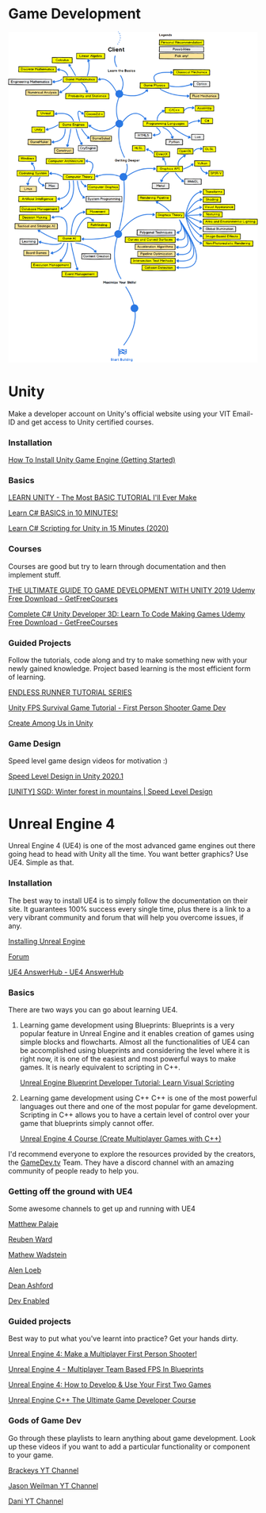 # Game Development

![Gamedev Roadmap](assets/gamedev_roadmap.png)

# **Unity**

Make a developer account on Unity's official website using your VIT Email-ID and get access to Unity certified courses.

### Installation

[How To Install Unity Game Engine (Getting Started)](https://www.youtube.com/watch?v=KMuMhA6Lk0I)

### Basics

[LEARN UNITY - The Most BASIC TUTORIAL I'll Ever Make](https://www.youtube.com/watch?v=pwZpJzpE2lQ&t=7s)

[Learn C# BASICS in 10 MINUTES!](https://www.youtube.com/watch?v=IFayQioG71A)

[Learn C# Scripting for Unity in 15 Minutes (2020)](https://www.youtube.com/watch?v=9tMvzrqBUP8)

### Courses

Courses are good but try to learn through documentation and then implement stuff.

[THE ULTIMATE GUIDE TO GAME DEVELOPMENT WITH UNITY 2019 Udemy Free Download - GetFreeCourses](https://getfreecourses.co/the-ultimate-guide-to-game-development-with-unity/)

[Complete C# Unity Developer 3D: Learn To Code Making Games Udemy Free Download - GetFreeCourses](https://getfreecourses.co/1-complete-c-unity-developer-3d-learn-to-code-making-games/)

### Guided Projects

Follow the tutorials, code along and try to make something new with your newly gained knowledge. Project based learning is the most efficient form of learning.

[ENDLESS RUNNER TUTORIAL SERIES](https://youtube.com/playlist?list=PLBIb_auVtBwBkYGKni2wKHGVFP5b4pVwj)

[Unity FPS Survival Game Tutorial - First Person Shooter Game Dev](https://www.youtube.com/watch?v=Sqb-Ue7wpsI)

[Create Among Us in Unity](https://youtube.com/playlist?list=PLWeGoBm1YHVgCFibptBSJZM68sjwtAe8g)

### Game Design

Speed level game design videos for motivation :)

[Speed Level Design in Unity 2020.1](https://www.youtube.com/watch?v=DXh7yeCFD5Y)

[[UNITY] SGD: Winter forest in mountains | Speed Level Design](https://www.youtube.com/watch?v=v0nIHvM3JS4)

# **Unreal Engine 4**

Unreal Engine 4 (UE4) is one of the most advanced game engines out there going head to head with Unity all the time. You want better graphics? Use UE4. Simple as that.

### Installation

The best way to install UE4 is to simply follow the documentation on their site. It guarantees 100% success every single time, plus there is a link to a very vibrant community and forum that will help you overcome issues, if any.

[Installing Unreal Engine](https://docs.unrealengine.com/en-US/Basics/InstallingUnrealEngine/index.html)

[Forum](https://forums.unrealengine.com/)

[UE4 AnswerHub - UE4 AnswerHub](https://answers.unrealengine.com/index.html)

### Basics

There are two ways you can go about learning UE4.

1. Learning game development using Blueprints: Blueprints is a very popular feature in Unreal Engine and it enables creation of games using simple blocks and flowcharts. Almost all the functionalities of UE4 can be accomplished using blueprints and considering the level where it is right now, it is one of the easiest and most powerful ways to make games. It is nearly equivalent to scripting in C++.

    [Unreal Engine Blueprint Developer Tutorial: Learn Visual Scripting](https://www.udemy.com/course/unrealblueprint/)

2. Learning game development using C++ C++ is one of the most powerful languages out there and one of the most popular for game development. Scripting in C++ allows you to have a certain level of control over your game that blueprints simply cannot offer.

    [Unreal Engine 4 Course (Create Multiplayer Games with C++)](https://www.udemy.com/course/unrealcourse/)

I'd recommend everyone to explore the resources provided by the creators, the [GameDev.tv](http://gamedev.tv) Team. They have a discord channel with an amazing community of people ready to help you.

### Getting off the ground with UE4

Some awesome channels to get up and running with UE4

[Matthew Palaje](https://www.youtube.com/c/MatthewPalaje/featured)

[Reuben Ward](https://www.youtube.com/c/ReubenWardTutorials/videos)

[Mathew Wadstein](https://www.youtube.com/channel/UCOVfF7PfLbRdVEm0hONTrNQ)

[Alen Loeb](https://www.youtube.com/channel/UCN0ltBbl0xwZeYg6hNlXrvA)

[Dean Ashford](https://www.youtube.com/channel/UCAaWnOJ4iFSQluBVNS2d-Ew)

[Dev Enabled](https://www.youtube.com/channel/UCL1jcpKRApOp_CkW9LkFRKA)

### Guided projects

Best way to put what you've learnt into practice? Get your hands dirty.

[Unreal Engine 4: Make a Multiplayer First Person Shooter!](https://www.udemy.com/course/create-a-multiplayer-fps-in-unreal-engine-4/)

[Unreal Engine 4 - Multiplayer Team Based FPS In Blueprints](https://www.udemy.com/course/unreal-engine-4-multiplayer-team-based-fps-in-blueprints/)

[Unreal Engine 4: How to Develop & Use Your First Two Games](https://www.udemy.com/course/unreale4/)

[Unreal Engine C++ The Ultimate Game Developer Course](https://www.udemy.com/course/unreal-engine-the-ultimate-game-developer-course/)

### Gods of Game Dev

Go through these playlists to learn anything about game development. Look up these videos if you want to add a particular functionality or component to your game.

[Brackeys YT Channel](https://www.youtube.com/user/Brackeys)

[Jason Weilman YT Channel](https://www.youtube.com/channel/UCX_b3NNQN5bzExm-22-NVVg)

[Dani YT Channel](https://www.youtube.com/channel/UCIabPXjvT5BVTxRDPCBBOOQ)
